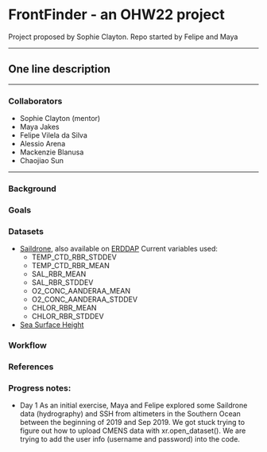# FrontFinder - an OHW22 project
Project proposed by Sophie Clayton. Repo started by Felipe and Maya

---
## One line description
---
### Collaborators
- Sophie Clayton (mentor)
- Maya Jakes
- Felipe Vilela da Silva
- Alessio Arena
- Mackenzie Blanusa
- Chaojiao Sun

---
### Background

### Goals

### Datasets

- [Saildrone](https://data.saildrone.com/data/sets/antarctica-circumnavigation-2019), also available on [ERDDAP](https://erddap.ifremer.fr/erddap/info/index.html?page=1&itemsPerPage=1000)
  Current variables used:
   - TEMP_CTD_RBR_STDDEV
   - TEMP_CTD_RBR_MEAN
   - SAL_RBR_MEAN
   - SAL_RBR_STDDEV
   - O2_CONC_AANDERAA_MEAN
   - O2_CONC_AANDERAA_STDDEV
   - CHLOR_RBR_MEAN
   - CHLOR_RBR_STDDEV
- [Sea Surface Height](https://resources.marine.copernicus.eu/product-detail/SEALEVEL_GLO_PHY_L4_MY_008_047/INFORMATION)



### Workflow

### References

### Progress notes:
- Day 1
As an initial exercise, Maya and Felipe explored some Saildrone data (hydrography) and SSH from altimeters in the Southern Ocean between the beginning of 2019 and Sep 2019. We got stuck trying to figure out how to upload CMENS data with xr.open_dataset(). We are trying to add the user info (username and password) into the code.
